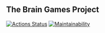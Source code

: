 The Brain Games Project
---
[![Actions Status](https://github.com/txmrv/java-project-61/workflows/hexlet-check/badge.svg)](https://github.com/txmrv/java-project-61/actions)
[![Maintainability](https://api.codeclimate.com/v1/badges/b6646ea36bf748946bab/maintainability)](https://codeclimate.com/github/txmrv/java-project-61/maintainability)
